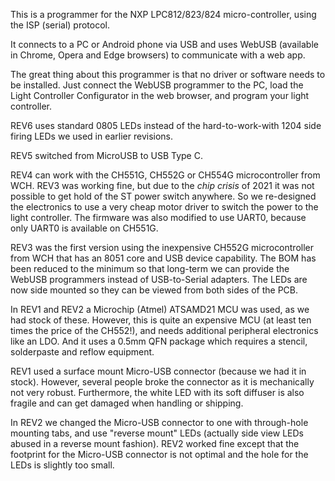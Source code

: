 This is a programmer for the NXP LPC812/823/824 micro-controller, using the ISP (serial) protocol.

It connects to a PC or Android phone via USB and uses WebUSB (available in Chrome, Opera and Edge browsers) to communicate with a web app.

The great thing about this programmer is that no driver or software needs to be installed. Just connect the WebUSB programmer to the PC, load the Light Controller Configurator in the web browser, and program your light controller.

REV6 uses standard 0805 LEDs instead of the hard-to-work-with 1204 side firing LEDs we used in earlier revisions.

REV5 switched from MicroUSB to USB Type C.

REV4 can work with the CH551G, CH552G or CH554G microcontroller from WCH. REV3 was working fine, but due to the *chip crisis* of 2021 it was not possible to get hold of the ST power switch anywhere. So we re-designed the electronics to use a very cheap motor driver to switch the power to the light controller. The firmware was also modified to use UART0, because only UART0 is available on CH551G.

REV3 was the first version using the inexpensive CH552G microcontroller from WCH that has an 8051 core and USB device capability. The BOM has been reduced to the minimum so that long-term we can provide the WebUSB programmers instead of USB-to-Serial adapters. The LEDs are now side mounted so they can be viewed from both sides of the PCB.

In REV1 and REV2 a Microchip (Atmel) ATSAMD21 MCU was used, as we had stock of these. However, this is quite an expensive MCU (at least ten times the price of the CH552!), and needs additional peripheral electronics like an LDO. And it uses a 0.5mm QFN package which requires a stencil, solderpaste and reflow equipment.

REV1 used a surface mount Micro-USB connector (because we had it in stock). However, several people broke the connector as it is mechanically not very robust. Furthermore, the white LED with its soft diffuser is also fragile and can get damaged when handling or shipping.

In REV2 we changed the Micro-USB connector to one with through-hole mounting tabs, and use "reverse mount" LEDs (actually side view LEDs abused in a reverse mount fashion). REV2 worked fine except that the footprint for the Micro-USB connector is not optimal and the hole for the LEDs is slightly too small.

